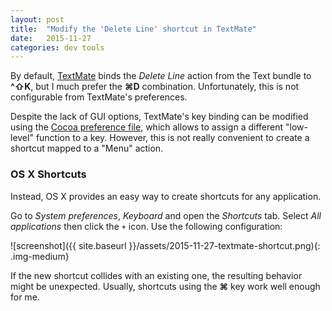 ```yaml
---
layout: post
title:  "Modify the 'Delete Line' shortcut in TextMate"
date:   2015-11-27 
categories: dev tools
---
```



By default, [TextMate](https://macromates.com/) binds the *Delete Line* action from the Text bundle to **^&#8679;K**, but I much prefer the **&#8984;D** combination. Unfortunately, this is not configurable from TextMate's preferences.

Despite the lack of GUI options, TextMate's key binding can be modified using the [Cocoa preference file](https://developer.apple.com/library/mac/documentation/Cocoa/Conceptual/EventOverview/TextDefaultsBindings/TextDefaultsBindings.html), which allows to assign a different "low-level" function to a key. However, this is not really convenient to create a shortcut mapped to a "Menu" action.

### OS X Shortcuts

Instead, OS X provides an easy way to create shortcuts for any application.

Go to *System preferences*, *Keyboard* and open the *Shortcuts* tab. Select *All applications* then click the `+` icon. Use the following configuration:

![screenshot]({{ site.baseurl }}/assets/2015-11-27-textmate-shortcut.png){: .img-medium}

If the new shortcut collides with an existing one, the resulting behavior might be unexpected. Usually, shortcuts using the **&#8984;** key work well enough for me.
